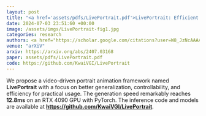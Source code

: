 ```yaml
---
layout: post
title: "<a href='assets/pdfs/LivePortrait.pdf'>LivePortrait: Efficient Portrait Animation with Stitching and Retargeting Control</a>"
date: 2024-07-03 23:51:60 +00:00
image: /assets/imgs/LivePortrait-fig1.jpg
categories: research
authors: <a href="https://scholar.google.com/citations?user=W8_JzNcAAAAJ"><strong><u>Jianzhu Guo</u></strong></a><sup> †</sup>, Dingyun Zhang, Xiaoqiang Liu, Zhizhou Zhong, Yuan Zhang, <a href="https://scholar.google.com/citations?hl=en&user=P6MraaYAAAAJ">Pengfei Wan</a>, Di Zhang
venue: "arXiV"
arxiv: https://arxiv.org/abs/2407.03168
paper: assets/pdfs/LivePortrait.pdf
code: https://github.com/KwaiVGI/LivePortrait
---
```

We propose a video-driven portrait animation framework named <strong>LivePortrait</strong> with a focus on better generalization, controllability, and efficiency for practical usage. The generation speed remarkably reaches <strong>12.8ms</strong> on an RTX 4090 GPU with PyTorch. The inference code and models are available at <strong>https://github.com/KwaiVGI/LivePortrait</strong>.